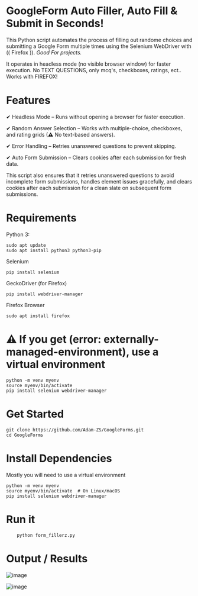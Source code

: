 # GoogleForm Auto Filler, Auto Fill & Submit in Seconds!

This Python script automates the process of filling out randome choices and submitting a Google Form multiple times using the Selenium WebDriver with (( Firefox )). 
*Good For projects.*

It operates in headless mode (no visible browser window) for faster execution. 
No TEXT QUESTIONS, only mcq's, checkboxes, ratings, ect..
Works with FIREFOX!

# Features
✔ Headless Mode – Runs without opening a browser for faster execution.

✔ Random Answer Selection – Works with multiple-choice, checkboxes, and rating grids (⚠ No text-based answers).

✔ Error Handling – Retries unanswered questions to prevent skipping.

✔ Auto Form Submission – Clears cookies after each submission for fresh data.



This script also ensures that it retries unanswered questions to avoid incomplete form submissions, handles element issues gracefully, and clears cookies after each submission for a clean slate on subsequent form submissions.

# Requirements


Python 3:

    sudo apt update
    sudo apt install python3 python3-pip

Selenium

    pip install selenium

GeckoDriver (for Firefox)
    
    pip install webdriver-manager

Firefox Browser

    sudo apt install firefox
# ⚠ If you get (error: externally-managed-environment), use a virtual environment

    python -m venv myenv  
    source myenv/bin/activate  
    pip install selenium webdriver-manager  


# Get Started
    git clone https://github.com/Adam-ZS/GoogleForms.git
    cd GoogleForms

    
# Install Dependencies

Mostly you will need to use a virtual environment

    python -m venv myenv
    source myenv/bin/activate  # On Linux/macOS
    pip install selenium webdriver-manager

# Run it
        python form_fillerz.py

        
# Output / Results
![image](https://github.com/user-attachments/assets/f852cf29-6d36-4b78-bf00-707e83cd5f11)

![image](https://github.com/user-attachments/assets/bbac95f2-fcf0-43b5-aaf3-acf8f51503ac)

